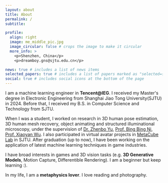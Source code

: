 ```yaml
---
layout: about
title: About
permalink: /
subtitle: 

profile:
  align: right
  image: me_middle_pic.jpg
  image_circular: false # crops the image to make it circular
  more_info: >
    <p>Shenzhen, China</p>
    <p>dreamboy.gns@sjtu.edu.cn</p>

news: true # includes a list of news items
selected_papers: true # includes a list of papers marked as "selected={true}"
social: true # includes social icons at the bottom of the page
---
```


I am a machine learning engineer in **Tencent@IEG**. I received my Master's degree in Electronic Engineering from Shanghai Jiao Tong University(SJTU) in 2024. Before that, I received my B.S. in Computer Science and Technology from SJTU.

When I was a student, I worked on research in 3D human pose estimation, 3D human mesh recovery, object animating and structured illuminational microscopy, under the supervision of <u>Dr. Zhenbo Yu</u>, <u>Prof. Bing Bing Ni</u>, <u>Prof. Xiaoyan Wu</u>. I also participated in virtual avatar projects in <u>MetaCube Lab</u> in SJTU. After graduation (up to now), I have been working on the application of latest machine learning techniques in game industries. 

I have broad interests in games and 3D vision tasks (e.g. **3D Generative Models**, Motion Capture, Differentible Rendering). I am a beginner but keep learning :).

In my life, I am a **metaphysics lover**. I love reading and photography.
